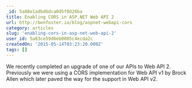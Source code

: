 ```yaml
---
_id: 5a88e1adbd6dca0d5f0d26ba
title: Enabling CORS in ASP.NET Web API 2
url: http://benfoster.io/blog/aspnet-webapi-cors
category: articles
slug: 'enabling-cors-in-asp-net-web-api-2'
user_id: 5a83ce59d6eb0005c4ecda2c
createdOn: '2015-05-14T03:23:20.000Z'
tags: []
---
```


We recently completed an upgrade of one of our APIs to Web API 2. Previously we were using a CORS implementation for Web API v1 by Brock Allen which later paved the way for the support in Web API v2.
